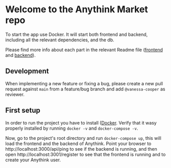 # Welcome to the Anythink Market repo

To start the app use Docker. It will start both frontend and backend, including all the relevant dependencies, and the db.

Please find more info about each part in the relevant Readme file ([frontend](frontend/readme.md) and [backend](backend/README.md)).

## Development

When implementing a new feature or fixing a bug, please create a new pull request against `main` from a feature/bug branch and add `@vanessa-cooper` as reviewer.

## First setup

In order to run the project you have to install ([Docker](https://docs.docker.com/get-docker/). Verify that it wasy properly installed by running `docker -v` and `docker-compose -v`.

Now, go to the project's root directory and run `docker-compose up`, this will load the frontend and the backend of Anythink.
Point your browser to http://localhost:3000/api/ping to see if the backend is running, and then open http://localhost:3001/register to see that the frontend is running and to create your Anythink user.
